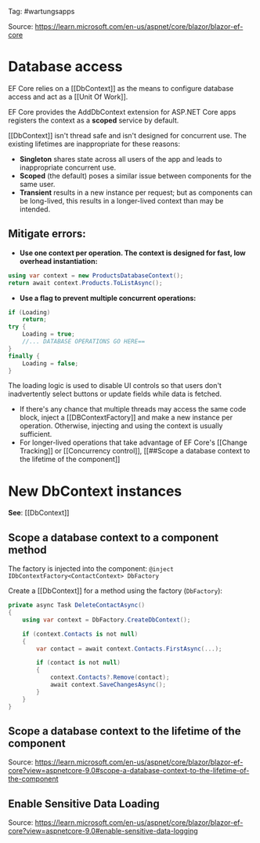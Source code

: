 Tag: #wartungsapps

Source: https://learn.microsoft.com/en-us/aspnet/core/blazor/blazor-ef-core

# Database access

EF Core relies on a [[DbContext]] as the means to configure database access and act as a [[Unit Of Work]].

EF Core provides the AddDbContext extension for ASP.NET Core apps registers the context as a **scoped** service by default.

[[DbContext]] isn't thread safe and isn't designed for concurrent use. The existing lifetimes are inappropriate for these reasons:

- **Singleton** shares state across all users of the app and leads to inappropriate concurrent use.
- **Scoped** (the default) poses a similar issue between components for the same user.
- **Transient** results in a new instance per request; but as components can be long-lived, this results in a longer-lived context than may be intended.

## Mitigate errors:

- **Use one context per operation. The context is designed for fast, low overhead instantiation:**
```C#
using var context = new ProductsDatabaseContext();
return await context.Products.ToListAsync();
```
- **Use a flag to prevent multiple concurrent operations:**

```C#
if (Loading)
    return;
try {
    Loading = true;
    //... DATABASE OPERATIONS GO HERE==
}
finally {
    Loading = false;
}
```
The loading logic is used to disable UI controls so that users don't inadvertently select buttons or update fields while data is fetched.
- If there's any chance that multiple threads may access the same code block, inject a [[DBContextFactory]] and make a new instance per operation. Otherwise, injecting and using the context is usually sufficient.
- For longer-lived operations that take advantage of EF Core's [[Change Tracking]] or [[Concurrency control]], [[##Scope a database context to the lifetime of the component]]

# New DbContext instances
**See**: [[DbContext]]

## Scope a database context to a component method
The factory is injected into the component:
`@inject IDbContextFactory<ContactContext> DbFactory`

Create a [[DbContext]] for a method using the factory (`DbFactory`):

```C#
private async Task DeleteContactAsync()
{
    using var context = DbFactory.CreateDbContext();

    if (context.Contacts is not null)
    {
        var contact = await context.Contacts.FirstAsync(...);

        if (contact is not null)
        {
            context.Contacts?.Remove(contact);
            await context.SaveChangesAsync();
        }
    }
}
```

## Scope a database context to the lifetime of the component
Source: https://learn.microsoft.com/en-us/aspnet/core/blazor/blazor-ef-core?view=aspnetcore-9.0#scope-a-database-context-to-the-lifetime-of-the-component
## Enable Sensitive Data Loading
Source: https://learn.microsoft.com/en-us/aspnet/core/blazor/blazor-ef-core?view=aspnetcore-9.0#enable-sensitive-data-logging
